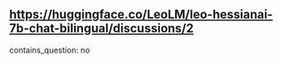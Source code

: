 ## https://huggingface.co/LeoLM/leo-hessianai-7b-chat-bilingual/discussions/2

contains_question: no